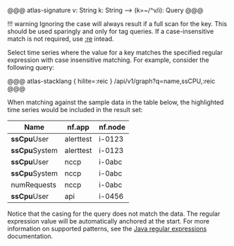 @@@ atlas-signature
v: String
k: String
-->
(k=~/^v/i): Query
@@@

!!! warning
    Ignoring the case will always result if a full scan for the key. This should be used
    sparingly and only for tag queries. If a case-insensitive match is not required, use
    [:re](re.md) intead.

Select time series where the value for a key matches the specified regular expression with
case insensitive matching. For example, consider the following query:

@@@ atlas-stacklang { hilite=:reic }
/api/v1/graph?q=name,ssCPU,:reic
@@@

When matching against the sample data in the table below, the highlighted time series would be
included in the result set:

<table>
  <thead>
  <th>Name</th><th>nf.app</th><th>nf.node</th>
  </thead>
  <tbody>
  <tr class="atlas-hilite">
    <td><strong>ssCpu</strong>User</td>
    <td>alerttest</td>
    <td>i-0123</td>
  </tr><tr class="atlas-hilite">
    <td><strong>ssCpu</strong>System</td>
    <td>alerttest</td>
    <td>i-0123</td>
  </tr><tr class="atlas-hilite">
    <td><strong>ssCpu</strong>User</td>
    <td>nccp</td>
    <td>i-0abc</td>
  </tr><tr class="atlas-hilite">
    <td><strong>ssCpu</strong>System</td>
    <td>nccp</td>
    <td>i-0abc</td>
  </tr><tr>
    <td>numRequests</td>
    <td>nccp</td>
    <td>i-0abc</td>
  </tr><tr class="atlas-hilite">
    <td><strong>ssCpu</strong>User</td>
    <td>api</td>
    <td>i-0456</td>
  </tr>
  </tbody>
</table>

Notice that the casing for the query does not match the data. The regular expression value will
be automatically anchored at the start. For more information on supported patterns, see the
[Java regular expressions] documentation.

[Java regular expressions]: https://docs.oracle.com/en/java/javase/17/docs/api/java.base/java/util/regex/Pattern.html
